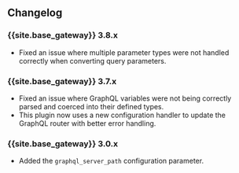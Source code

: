 ## Changelog

### {{site.base_gateway}} 3.8.x
* Fixed an issue where multiple parameter types were not handled correctly when converting query parameters.

### {{site.base_gateway}} 3.7.x
* Fixed an issue where GraphQL variables were not being correctly parsed and coerced into their defined types.
* This plugin now uses a new configuration handler to update the GraphQL router with better error handling.

### {{site.base_gateway}} 3.0.x

* Added the `graphql_server_path` configuration parameter.
